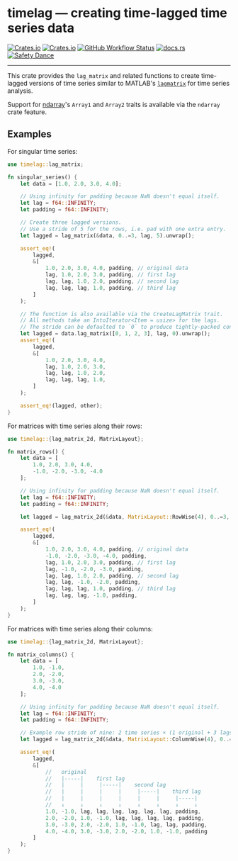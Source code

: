 # timelag — creating time-lagged time series data

[![Crates.io](https://img.shields.io/crates/v/timelag)](https://crates.io/crates/timelag)
[![Crates.io](https://img.shields.io/crates/l/timelag)](https://joinup.ec.europa.eu/collection/eupl/eupl-text-eupl-12)
[![GitHub Workflow Status](https://img.shields.io/github/actions/workflow/status/sunsided/timelag-rs/rust.yml)](https://github.com/sunsided/timelag-rs/actions/workflows/rust.yml)
[![docs.rs](https://img.shields.io/docsrs/timelag)](https://docs.rs/timelag/)
[![Safety Dance][safety-image]][safety-link]

---

This crate provides the `lag_matrix` and related functions to create time-lagged versions of time series similar
to MATLAB's [`lagmatrix`](https://mathworks.com/help/econ/lagmatrix.html) for time series analysis.

Support for [ndarray](https://crates.io/crates/ndarray)'s `Array1` and `Array2` traits is available via the
`ndarray` crate feature.

## Examples

For singular time series:

```rust
use timelag::lag_matrix;

fn singular_series() {
    let data = [1.0, 2.0, 3.0, 4.0];

    // Using infinity for padding because NaN doesn't equal itself.
    let lag = f64::INFINITY;
    let padding = f64::INFINITY;

    // Create three lagged versions.
    // Use a stride of 5 for the rows, i.e. pad with one extra entry.
    let lagged = lag_matrix(&data, 0..=3, lag, 5).unwrap();

    assert_eq!(
        lagged,
        &[
            1.0, 2.0, 3.0, 4.0, padding, // original data
            lag, 1.0, 2.0, 3.0, padding, // first lag
            lag, lag, 1.0, 2.0, padding, // second lag
            lag, lag, lag, 1.0, padding, // third lag
        ]
    );

    // The function is also available via the CreateLagMatrix trait.
    // All methods take an IntoIterator<Item = usize> for the lags.
    // The stride can be defaulted to `0` to produce tightly-packed consecutive values.
    let lagged = data.lag_matrix([0, 1, 2, 3], lag, 0).unwrap();
    assert_eq!(
        lagged,
        &[
            1.0, 2.0, 3.0, 4.0,
            lag, 1.0, 2.0, 3.0,
            lag, lag, 1.0, 2.0,
            lag, lag, lag, 1.0,
        ]
    );

    assert_eq!(lagged, other);
}
```

For matrices with time series along their rows:

```rust
use timelag::{lag_matrix_2d, MatrixLayout};

fn matrix_rows() {
    let data = [
        1.0, 2.0, 3.0, 4.0,
        -1.0, -2.0, -3.0, -4.0
    ];

    // Using infinity for padding because NaN doesn't equal itself.
    let lag = f64::INFINITY;
    let padding = f64::INFINITY;

    let lagged = lag_matrix_2d(&data, MatrixLayout::RowWise(4), 0..=3, lag, 5).unwrap();

    assert_eq!(
        lagged,
        &[
            1.0, 2.0, 3.0, 4.0, padding, // original data
            -1.0, -2.0, -3.0, -4.0, padding,
            lag, 1.0, 2.0, 3.0, padding, // first lag
            lag, -1.0, -2.0, -3.0, padding,
            lag, lag, 1.0, 2.0, padding, // second lag
            lag, lag, -1.0, -2.0, padding,
            lag, lag, lag, 1.0, padding, // third lag
            lag, lag, lag, -1.0, padding,
        ]
    );
}
```

For matrices with time series along their columns:

```rust
use timelag::{lag_matrix_2d, MatrixLayout};

fn matrix_columns() {
    let data = [
        1.0, -1.0,
        2.0, -2.0,
        3.0, -3.0,
        4.0, -4.0
    ];

    // Using infinity for padding because NaN doesn't equal itself.
    let lag = f64::INFINITY;
    let padding = f64::INFINITY;

    // Example row stride of nine: 2 time series × (1 original + 3 lags) + 1 extra padding.
    let lagged = lag_matrix_2d(&data, MatrixLayout::ColumnWise(4), 0..=3, lag, 9).unwrap();

    assert_eq!(
        lagged,
        &[
            //   original
            //   |-----|    first lag
            //   |     |     |-----|    second lag
            //   |     |     |     |     |-----|    third lag
            //   |     |     |     |     |     |     |-----|
            //   ↓     ↓     ↓     ↓     ↓     ↓     ↓     ↓
            1.0, -1.0, lag, lag, lag, lag, lag, lag, padding,
            2.0, -2.0, 1.0, -1.0, lag, lag, lag, lag, padding,
            3.0, -3.0, 2.0, -2.0, 1.0, -1.0, lag, lag, padding,
            4.0, -4.0, 3.0, -3.0, 2.0, -2.0, 1.0, -1.0, padding
        ]
    );
}
```

[safety-image]: https://img.shields.io/badge/unsafe-opt_in-success.svg

[safety-link]: https://github.com/rust-secure-code/safety-dance/